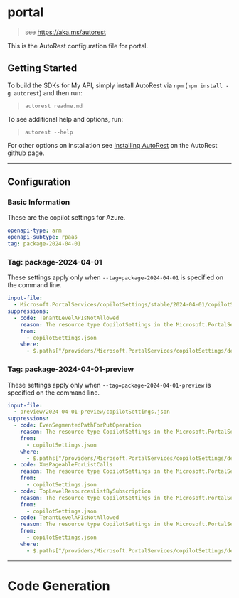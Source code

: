 # portal

> see https://aka.ms/autorest

This is the AutoRest configuration file for portal.

## Getting Started

To build the SDKs for My API, simply install AutoRest via `npm` (`npm install -g autorest`) and then run:

> `autorest readme.md`

To see additional help and options, run:

> `autorest --help`

For other options on installation see [Installing AutoRest](https://aka.ms/autorest/install) on the AutoRest github page.

---

## Configuration

### Basic Information

These are the copilot settings for Azure.

```yaml
openapi-type: arm
openapi-subtype: rpaas
tag: package-2024-04-01
```

### Tag: package-2024-04-01

These settings apply only when `--tag=package-2024-04-01` is specified on the command line.

```yaml $(tag) == 'package-2024-04-01'
input-file:
  - Microsoft.PortalServices/copilotSettings/stable/2024-04-01/copilotSettings.json
suppressions:
  - code: TenantLevelAPIsNotAllowed
    reason: The resource type CopilotSettings in the Microsoft.PortalServices resource provider is @tenantResource, and has received exception sign-off approval by PAS team and ARM team.
    from:
      - copilotSettings.json
    where:
      - $.paths["/providers/Microsoft.PortalServices/copilotSettings/default"]
```

### Tag: package-2024-04-01-preview

These settings apply only when `--tag=package-2024-04-01-preview` is specified on the command line.

```yaml $(tag) == 'package-2024-04-01-preview'
input-file:
  - preview/2024-04-01-preview/copilotSettings.json
suppressions:
  - code: EvenSegmentedPathForPutOperation
    reason: The resource type CopilotSettings in the Microsoft.PortalServices resource provider is @singleton (OpenAPI path ends with /default). This is a false positive. Related issue:https://github.com/Azure/azure-openapi-validator/issues/646
    from:
      - copilotSettings.json
    where:
      - $.paths["/providers/Microsoft.PortalServices/copilotSettings/default"]
  - code: XmsPageableForListCalls
    reason: The resource type CopilotSettings in the Microsoft.PortalServices resource provider @singleton (OpenAPI path ends with /default). This is a false positive. Related issue:https://github.com/Azure/azure-openapi-validator/issues/646
    from:
      - copilotSettings.json
  - code: TopLevelResourcesListBySubscription
    reason: The resource type CopilotSettings in the Microsoft.PortalServices resource provider is @tenantResource, so subscription list operation is not valid. This is a false positive.
    from:
      - copilotSettings.json
  - code: TenantLevelAPIsNotAllowed
    reason: The resource type CopilotSettings in the Microsoft.PortalServices resource provider is @tenantResource, and has received exception sign-off approval by PAS team and ARM team.
    from:
      - copilotSettings.json
    where:
      - $.paths["/providers/Microsoft.PortalServices/copilotSettings/default"]
```

---

# Code Generation
